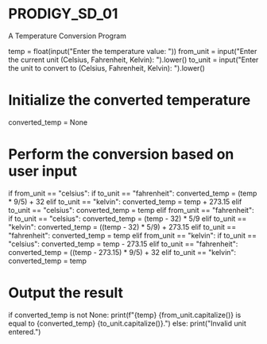 # PRODIGY_SD_01
A Temperature Conversion Program


temp = float(input("Enter the temperature value: "))
from_unit = input("Enter the current unit (Celsius, Fahrenheit, Kelvin): ").lower()
to_unit = input("Enter the unit to convert to (Celsius, Fahrenheit, Kelvin): ").lower()

# Initialize the converted temperature
converted_temp = None

# Perform the conversion based on user input
if from_unit == "celsius":
    if to_unit == "fahrenheit":
        converted_temp = (temp * 9/5) + 32
    elif to_unit == "kelvin":
        converted_temp = temp + 273.15
    elif to_unit == "celsius":
        converted_temp = temp
elif from_unit == "fahrenheit":
    if to_unit == "celsius":
        converted_temp = (temp - 32) * 5/9
    elif to_unit == "kelvin":
        converted_temp = ((temp - 32) * 5/9) + 273.15
    elif to_unit == "fahrenheit":
        converted_temp = temp
elif from_unit == "kelvin":
    if to_unit == "celsius":
        converted_temp = temp - 273.15
    elif to_unit == "fahrenheit":
        converted_temp = ((temp - 273.15) * 9/5) + 32
    elif to_unit == "kelvin":
        converted_temp = temp

# Output the result
if converted_temp is not None:
    print(f"{temp} {from_unit.capitalize()} is equal to {converted_temp} {to_unit.capitalize()}.")
else:
    print("Invalid unit entered.")
